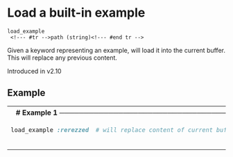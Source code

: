 # Load a built-in example

```
load_example 
 <!--- #tr -->path (string)<!--- #end tr -->
```


Given a keyword representing an example, will load it into the current buffer. This will replace any previous content.

Introduced in v2.10

## Example

<table class="examples">
<tr>
<th colspan="2" class="even head"># Example 1 ──────────────────────────────────────────────────────</th>
</tr>
<tr>
<td class="even">

```ruby
load_example :rerezzed



```

</td>
<td class="even">

<!--- #tr -->
```ruby
# will replace content of current buffer with the rerezzed example



```
<!--- #end tr -->

</td>
</tr>
</table>

